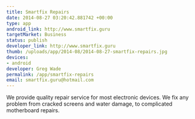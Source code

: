 ```yaml
--- 
title: Smartfix Repairs
date: 2014-08-27 03:20:42.881742 +00:00
type: app
android_link: http://www.smartfix.guru
targetMarket: Business
status: publish
developer_link: http://www.smartfix.guru
thumb: /uploads/app/2014-08/2014-08-27-smartfix-repairs.jpg
devices: 
- android
developer: Greg Wade
permalink: /app/smartfix-repairs
email: smartfix.guru@hotmail.com
---
```


We provide quality repair service for most electronic devices. We fix any problem from cracked screens and water damage, to complicated motherboard repairs.
